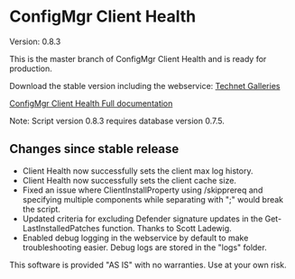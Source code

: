 # ConfigMgr Client Health

Version: 0.8.3

This is the master branch of ConfigMgr Client Health and is ready for production.

Download the stable version including the webservice: [Technet Galleries](https://gallery.technet.microsoft.com/ConfigMgr-Client-Health-ccd00bd7)

[ConfigMgr Client Health Full documentation](https://www.andersrodland.com/configmgr-client-health/)

Note: Script version 0.8.3 requires database version 0.7.5.


## Changes since stable release

* Client Health now successfully sets the client max log history.
* Client Health now successfully sets the client cache size.
* Fixed an issue where ClientInstallProperty using /skipprereq and specifying multiple components while separating with ";" would break the script.
* Updated criteria for excluding Defender signature updates in the Get-LastInstalledPatches function. Thanks to Scott Ladewig.
* Enabled debug logging in the webservice by default to make troubleshooting easier. Debug logs are stored in the "logs" folder.


This software is provided "AS IS" with no warranties. Use at your own risk.
